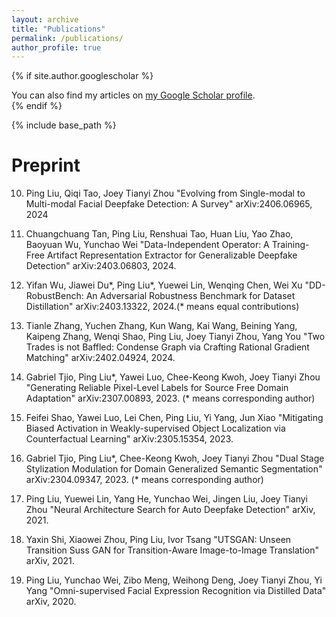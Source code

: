 ```yaml
---
layout: archive
title: "Publications"
permalink: /publications/
author_profile: true
---
```


{% if site.author.googlescholar %}
  <div class="wordwrap">You can also find my articles on <a href="{{site.author.googlescholar}}">my Google Scholar profile</a>.</div>
{% endif %}

{% include base_path %}


Preprint
=======
10. Ping Liu, Qiqi Tao, Joey Tianyi Zhou
"Evolving from Single-modal to Multi-modal Facial Deepfake Detection: A Survey"
arXiv:2406.06965, 2024

9. Chuangchuang Tan, Ping Liu, Renshuai Tao, Huan Liu, Yao Zhao, Baoyuan Wu, Yunchao Wei
"Data-Independent Operator: A Training-Free Artifact Representation Extractor for Generalizable Deepfake Detection"
arXiv:2403.06803, 2024.

8. Yifan Wu, Jiawei Du*, Ping Liu*, Yuewei Lin, Wenqing Chen, Wei Xu
"DD-RobustBench: An Adversarial Robustness Benchmark for Dataset Distillation"
arXiv:2403.13322, 2024.(* means equal contributions)

7. Tianle Zhang, Yuchen Zhang, Kun Wang, Kai Wang, Beining Yang, Kaipeng Zhang, Wenqi Shao, Ping Liu, Joey Tianyi Zhou, Yang You
"Two Trades is not Baffled: Condense Graph via Crafting Rational Gradient Matching"
arXiv:2402.04924, 2024.

6. Gabriel Tjio, Ping Liu*, Yawei Luo, Chee-Keong Kwoh, Joey Tianyi Zhou
"Generating Reliable Pixel-Level Labels for Source Free Domain Adaptation"
arXiv:2307.00893, 2023. (* means corresponding author)

5. Feifei Shao, Yawei Luo, Lei Chen, Ping Liu, Yi Yang, Jun Xiao
"Mitigating Biased Activation in Weakly-supervised Object Localization via Counterfactual Learning"
arXiv:2305.15354, 2023.

4. Gabriel Tjio, Ping Liu*, Chee-Keong Kwoh, Joey Tianyi Zhou
"Dual Stage Stylization Modulation for Domain Generalized Semantic Segmentation"
arXiv:2304.09347, 2023. (* means corresponding author)

3. Ping Liu, Yuewei Lin, Yang He, Yunchao Wei, Jingen Liu, Joey Tianyi Zhou
"Neural Architecture Search for Auto Deepfake Detection" arXiv, 2021.

2. Yaxin Shi, Xiaowei Zhou, Ping Liu, Ivor Tsang
"UTSGAN: Unseen Transition Suss GAN for Transition-Aware Image-to-Image Translation"
arXiv, 2021.

1. Ping Liu, Yunchao Wei, Zibo Meng, Weihong Deng, Joey Tianyi Zhou, Yi Yang
"Omni-supervised Facial Expression Recognition via Distilled Data"
arXiv, 2020.
